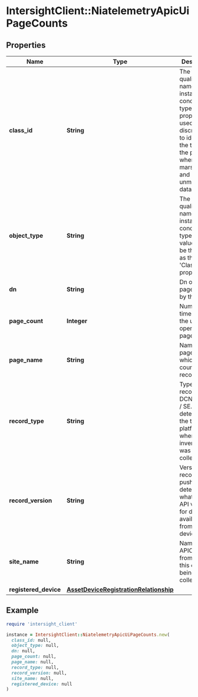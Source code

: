 # IntersightClient::NiatelemetryApicUiPageCounts

## Properties

| Name | Type | Description | Notes |
| ---- | ---- | ----------- | ----- |
| **class_id** | **String** | The fully-qualified name of the instantiated, concrete type. This property is used as a discriminator to identify the type of the payload when marshaling and unmarshaling data. | [default to &#39;niatelemetry.ApicUiPageCounts&#39;] |
| **object_type** | **String** | The fully-qualified name of the instantiated, concrete type. The value should be the same as the &#39;ClassId&#39; property. | [default to &#39;niatelemetry.ApicUiPageCounts&#39;] |
| **dn** | **String** | Dn of the page opened by the user. | [optional] |
| **page_count** | **Integer** | Number of times that the user has opened this page. | [optional] |
| **page_name** | **String** | Name of the page for which page count is recorded. | [optional] |
| **record_type** | **String** | Type of record DCNM / APIC / SE. This determines the type of platform where inventory was collected. | [optional] |
| **record_version** | **String** | Version of record being pushed. This determines what was the API version for data available from the device. | [optional] |
| **site_name** | **String** | Name of the APIC site from which this data is being collected. | [optional] |
| **registered_device** | [**AssetDeviceRegistrationRelationship**](AssetDeviceRegistrationRelationship.md) |  | [optional] |

## Example

```ruby
require 'intersight_client'

instance = IntersightClient::NiatelemetryApicUiPageCounts.new(
  class_id: null,
  object_type: null,
  dn: null,
  page_count: null,
  page_name: null,
  record_type: null,
  record_version: null,
  site_name: null,
  registered_device: null
)
```

